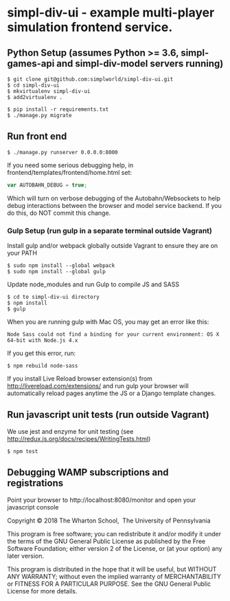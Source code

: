 #  simpl-div-ui - example multi-player simulation frontend service.

## Python Setup (assumes Python >= 3.6, simpl-games-api and simpl-div-model servers running)

```shell
$ git clone git@github.com:simplworld/simpl-div-ui.git
$ cd simpl-div-ui
$ mkvirtualenv simpl-div-ui
$ add2virtualenv .

$ pip install -r requirements.txt
$ ./manage.py migrate
```

## Run front end

```shell
$ ./manage.py runserver 0.0.0.0:8000
```

If you need some serious debugging help, in frontend/templates/frontend/home.html set:

```js
var AUTOBAHN_DEBUG = true;
```

Which will turn on verbose debugging of the Autobahn/Websockets to help debug interactions between the browser and model service backend.
If you do this, do NOT commit this change.

### Gulp Setup (run gulp in a separate terminal outside Vagrant)

Install gulp and/or webpack globally outside Vagrant to ensure they are on your PATH

```shell
$ sudo npm install --global webpack
$ sudo npm install --global gulp
```

Update node_modules and run Gulp to compile JS and SASS

```shell
$ cd to simpl-div-ui directory
$ npm install
$ gulp
```

When you are running gulp with Mac OS, you may get an error like this:

```
Node Sass could not find a binding for your current environment: OS X 64-bit with Node.js 4.x
```

If you get this error, run:

```shell
$ npm rebuild node-sass
```

If you install Live Reload browser extension(s) from http://livereload.com/extensions/ and run gulp
your browser will automatically reload pages anytime the JS or a Django template changes.

## Run javascript unit tests (run outside Vagrant)

We use jest and enzyme for unit testing (see http://redux.js.org/docs/recipes/WritingTests.html)

```shell
$ npm test
```

## Debugging WAMP subscriptions and registrations

Point your browser to http://localhost:8080/monitor and open your javascript console

Copyright © 2018 The Wharton School,  The University of Pennsylvania 

This program is free software; you can redistribute it and/or
modify it under the terms of the GNU General Public License
as published by the Free Software Foundation; either version 2
of the License, or (at your option) any later version.

This program is distributed in the hope that it will be useful,
but WITHOUT ANY WARRANTY; without even the implied warranty of
MERCHANTABILITY or FITNESS FOR A PARTICULAR PURPOSE.  See the
GNU General Public License for more details.
